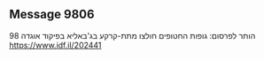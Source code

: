 ## Message 9806

הותר לפרסום:
גופות החטופים חולצו מתת-קרקע בג'באליא בפיקוד אוגדה 98
https://www.idf.il/202441

